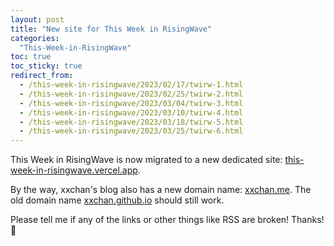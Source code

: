 ```yaml
---
layout: post
title: "New site for This Week in RisingWave"
categories:
  "This-Week-in-RisingWave"
toc: true
toc_sticky: true
redirect_from:
  - /this-week-in-risingwave/2023/02/17/twirw-1.html
  - /this-week-in-risingwave/2023/02/25/twirw-2.html
  - /this-week-in-risingwave/2023/03/04/twirw-3.html
  - /this-week-in-risingwave/2023/03/10/twirw-4.html
  - /this-week-in-risingwave/2023/03/18/twirw-5.html
  - /this-week-in-risingwave/2023/03/25/twirw-6.html
---
```


This Week in RisingWave is now migrated to a new dedicated site: [this-week-in-risingwave.vercel.app](https://this-week-in-risingwave.vercel.app).

By the way, xxchan's blog also has a new domain name: [xxchan.me](https://xxchan.me). The old domain name [xxchan.github.io](https://xxchan.github.io) should still work.

Please tell me if any of the links or other things like RSS are broken! Thanks! 🥰
